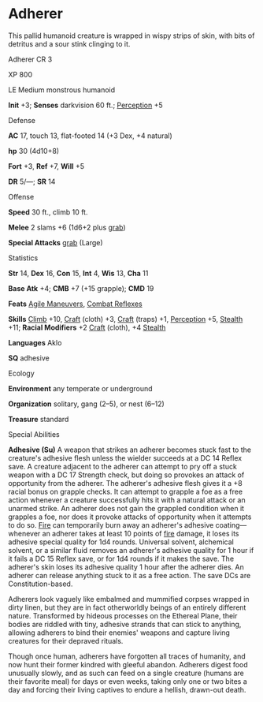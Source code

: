 # Adherer

This pallid humanoid creature is wrapped in wispy strips of skin, with bits of detritus and a sour stink clinging to it.

Adherer CR 3

XP 800

LE Medium monstrous humanoid

**Init** +3; **Senses** darkvision 60 ft.; [Perception](/pathfinderRPG/prd/skills/perception.html#_perception) +5

Defense

**AC** 17, touch 13, flat-footed 14 (+3 Dex, +4 natural)

**hp** 30 (4d10+8)

**Fort** +3, **Ref** +7, **Will** +5

**DR** 5/—; **SR** 14

Offense

**Speed** 30 ft., climb 10 ft.

**Melee** 2 slams +6 (1d6+2 plus [grab](/pathfinderRPG/prd/monsters/universalMonsterRules.html#_grab))

**Special Attacks** [grab](/pathfinderRPG/prd/monsters/universalMonsterRules.html#_grab) (Large)

Statistics

**Str** 14, **Dex** 16, **Con** 15, **Int** 4, **Wis** 13, **Cha** 11

**Base Atk** +4; **CMB** +7 (+15 grapple); **CMD** 19

**Feats** [Agile Maneuvers](/pathfinderRPG/prd/feats.html#_agile-maneuvers), [Combat Reflexes](/pathfinderRPG/prd/feats.html#_combat-reflexes)

**Skills** [Climb](/pathfinderRPG/prd/skills/climb.html#_climb) +10, [Craft](/pathfinderRPG/prd/skills/craft.html#_craft) (cloth) +3, [Craft](/pathfinderRPG/prd/skills/craft.html#_craft) (traps) +1, [Perception](/pathfinderRPG/prd/skills/perception.html#_perception) +5, [Stealth](/pathfinderRPG/prd/skills/stealth.html#_stealth) +11; **Racial Modifiers** +2 [Craft](/pathfinderRPG/prd/skills/craft.html#_craft) (cloth), +4 [Stealth](/pathfinderRPG/prd/skills/stealth.html#_stealth)

**Languages** Aklo

**SQ** adhesive

Ecology

**Environment** any temperate or underground

**Organization** solitary, gang (2–5), or nest (6–12)

**Treasure** standard

Special Abilities

**Adhesive (Su)** A weapon that strikes an adherer becomes stuck fast to the creature's adhesive flesh unless the wielder succeeds at a DC 14 Reflex save. A creature adjacent to the adherer can attempt to pry off a stuck weapon with a DC 17 Strength check, but doing so provokes an attack of opportunity from the adherer. The adherer's adhesive flesh gives it a +8 racial bonus on grapple checks. It can attempt to grapple a foe as a free action whenever a creature successfully hits it with a natural attack or an unarmed strike. An adherer does not gain the grappled condition when it grapples a foe, nor does it provoke attacks of opportunity when it attempts to do so. [Fire](/pathfinderRPG/prd/monsters/creatureTypes.html#_fire-subtype) can temporarily burn away an adherer's adhesive coating—whenever an adherer takes at least 10 points of [fire](/pathfinderRPG/prd/monsters/creatureTypes.html#_fire-subtype) damage, it loses its adhesive special quality for 1d4 rounds. Universal solvent, alchemical solvent, or a similar fluid removes an adherer's adhesive quality for 1 hour if it fails a DC 15 Reflex save, or for 1d4 rounds if it makes the save. The adherer's skin loses its adhesive quality 1 hour after the adherer dies. An adherer can release anything stuck to it as a free action. The save DCs are Constitution-based.

Adherers look vaguely like embalmed and mummified corpses wrapped in dirty linen, but they are in fact otherworldly beings of an entirely different nature. Transformed by hideous processes on the Ethereal Plane, their bodies are riddled with tiny, adhesive strands that can stick to anything, allowing adherers to bind their enemies' weapons and capture living creatures for their depraved rituals.

Though once human, adherers have forgotten all traces of humanity, and now hunt their former kindred with gleeful abandon. Adherers digest food unusually slowly, and as such can feed on a single creature (humans are their favorite meal) for days or even weeks, taking only one or two bites a day and forcing their living captives to endure a hellish, drawn-out death.

